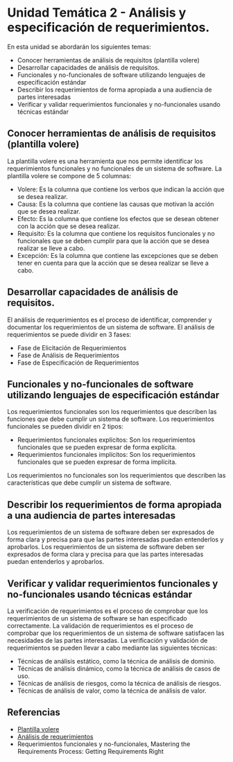 # Unidad Temática 2 - Análisis y especificación de requerimientos.

En esta unidad se abordarán los siguientes temas:
* Conocer herramientas de análisis de requisitos (plantilla volere)
* Desarrollar capacidades de análisis de requisitos.
* Funcionales y no-funcionales de software utilizando lenguajes de especificación estándar
* Describir los requerimientos de forma apropiada a una audiencia de partes interesadas
* Verificar y validar requerimientos funcionales y no-funcionales usando técnicas estándar

## Conocer herramientas de análisis de requisitos (plantilla volere)

La plantilla volere es una herramienta que nos permite identificar los requerimientos funcionales y no funcionales de un sistema de software. La plantilla volere se compone de 5 columnas:

* Volere: Es la columna que contiene los verbos que indican la acción que se desea realizar.
* Causa: Es la columna que contiene las causas que motivan la acción que se desea realizar.
* Efecto: Es la columna que contiene los efectos que se desean obtener con la acción que se desea realizar.
* Requisito: Es la columna que contiene los requisitos funcionales y no funcionales que se deben cumplir para que la acción que se desea realizar se lleve a cabo.
* Excepción: Es la columna que contiene las excepciones que se deben tener en cuenta para que la acción que se desea realizar se lleve a cabo.

## Desarrollar capacidades de análisis de requisitos.

El análisis de requerimientos es el proceso de identificar, comprender y documentar los requerimientos de un sistema de software. El análisis de requerimientos se puede dividir en 3 fases:

* Fase de Elicitación de Requerimientos
* Fase de Análisis de Requerimientos
* Fase de Especificación de Requerimientos

## Funcionales y no-funcionales de software utilizando lenguajes de especificación estándar

Los requerimientos funcionales son los requerimientos que describen las funciones que debe cumplir un sistema de software. Los requerimientos funcionales se pueden dividir en 2 tipos:

* Requerimientos funcionales explícitos: Son los requerimientos funcionales que se pueden expresar de forma explícita.
* Requerimientos funcionales implícitos: Son los requerimientos funcionales que se pueden expresar de forma implícita.

Los requerimientos no funcionales son los requerimientos que describen las características que debe cumplir un sistema de software.

## Describir los requerimientos de forma apropiada a una audiencia de partes interesadas

Los requerimientos de un sistema de software deben ser expresados de forma clara y precisa para que las partes interesadas puedan entenderlos y aprobarlos. Los requerimientos de un sistema de software deben ser expresados de forma clara y precisa para que las partes interesadas puedan entenderlos y aprobarlos.

## Verificar y validar requerimientos funcionales y no-funcionales usando técnicas estándar

La verificación de requerimientos es el proceso de comprobar que los requerimientos de un sistema de software se han especificado correctamente. La validación de requerimientos es el proceso de comprobar que los requerimientos de un sistema de software satisfacen las necesidades de las partes interesadas. La verificación y validación de requerimientos se pueden llevar a cabo mediante las siguientes técnicas:

* Técnicas de análisis estático, como la técnica de análisis de dominio.
* Técnicas de análisis dinámico, como la técnica de análisis de casos de uso.
* Técnicas de análisis de riesgos, como la técnica de análisis de riesgos.
* Técnicas de análisis de valor, como la técnica de análisis de valor.

## Referencias

* [Plantilla volere](https://www.volere.org/wp-content/uploads/2018/12/template_es.pdf)
* [Análisis de requerimientos](https://es.wikipedia.org/wiki/An%C3%A1lisis_de_requerimientos)
* Requerimientos funcionales y no-funcionales, Mastering the Requirements Process: Getting Requirements Right 
